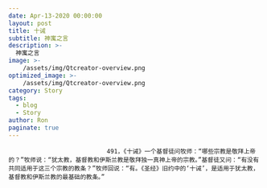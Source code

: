 ```yaml
---
date: Apr-13-2020 00:00:00
layout: post
title: 十诫
subtitle: 神寓之言
description: >-
  神寓之言
image: >-
    /assets/img/Qtcreator-overview.png
optimized_image: >-
    /assets/img/Qtcreator-overview.png
category: Story
tags:
  - blog
  - Story
author: Ron
paginate: true
---
```


							　　491，《十诫》一个基督徒问牧师：“哪些宗教是敬拜上帝的？”牧师说：“犹太教，基督教和伊斯兰教是敬拜独一真神上帝的宗教。”基督徒又问：“有没有共同适用于这三个宗教的教条？”牧师回说：“有。《圣经》旧约中的‘十诫’，是适用于犹太教，基督教和伊斯兰教的最基础的教条。”
							
							
						